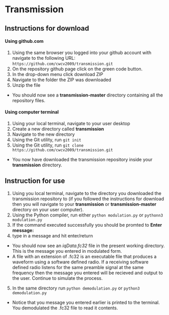 # Transmission

## Instructions for download

#### Using github.com
1. Using the same browser you logged into your github account with navigate to the following URL: `https://github.com/cwcv2009/transmission.git`
2. On the repository github page click on the green code button.
3. In the drop-down menu click download ZIP
4. Navigate to the folder the ZIP was downloaded
5. Unzip the file
+ You should now see a **transmission-master** directory containing all the repository files.

#### Using computer terminal
1. Using your local terminal, navigate to your user desktop
2. Create a new directory called **transmission**
3. Navigate to the new directory
4. Using the Git utility, run `git init`
5. Using the Git utility, run `git clone https://github.com/cwcv2009/transmission.git`
+ You now have downloaded the transmission repository inside your **transmission** directory.

## Instruction for use



1. Using you local terminal, navigate to the directory you downloaded the transmission repository to (if you followed the instructions for download then you will navigate to your **transmission** or **transmission-master** directory on your user computer).
2. Using the Python compiler, run either `python modulation.py` or `pythonn3 modulation.py`
3. If the command executed successfully you should be promted to **Enter message:**
4. type in a message and hit enter/return
+ You should now see an *iqData.fc32* file in the present working directory. This is the message you entered in modulated form.
+ A file with an extension of .fc32 is an executable file that produces a waveform using a software defined radio. If a receiving software defined radio listens for the same preamble signal at the same frequency then the message you entered will be recieved and output to the user. Continue to simulate the process.
5. In the same directory run `python demodulation.py` or `python3 demodulation.py`
+ Notice that you message you entered earlier is printed to the terminal. You demodulated the .fc32 file to read it contents.
